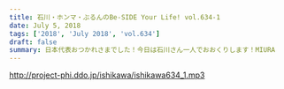```yaml
---
title: 石川・ホンマ・ぶるんのBe-SIDE Your Life! vol.634-1
date: July 5, 2018
tags: ['2018', 'July 2018', 'vol.634']
draft: false
summary: 日本代表おつかれさまでした！今日は石川さん一人でおおくりします！MIURA
---
```


http://project-phi.ddo.jp/ishikawa/ishikawa634_1.mp3